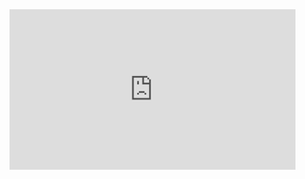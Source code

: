 <style>
.resp-container {
    position: relative;
    overflow: hidden;
    padding-top: 56.25%;
}

.testiframe {
    position: absolute;
    top: 0;
    left: 0;
    width: 100%;
    height: 100%;
    border: 0;
}
</style>




<div class="resp-container">
    <iframe class="testiframe" src="https://github.com/ale-tom/Lecture_Neurophysiological_Measures_of_Cognition/blob/gh-pages/Neurophysiology_tutorial.html">
    
      Fallback text here for unsupporting browsers, of which there are scant few.
    </iframe>
</div>

